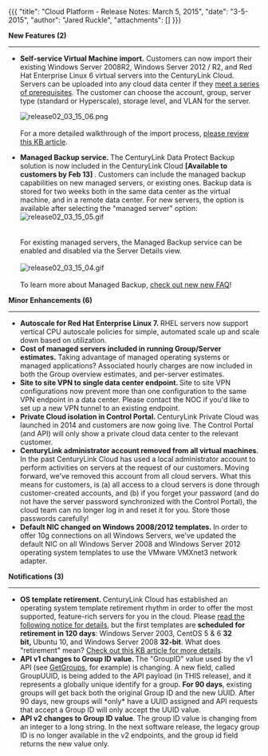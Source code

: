 {{{
  "title": "Cloud Platform - Release Notes: March 5, 2015",
  "date": "3-5-2015",
  "author": "Jared Ruckle",
  "attachments": []
}}}

<p><strong>New Features (2)</strong>
</p>
<div>
  <hr />
</div>
<ul>
<li><strong><strong>Self-service Virtual Machine import.</strong></strong>&nbsp;Customers can now import their existing Windows Server 2008R2, Windows Server 2012 / R2, and Red Hat Enterprise Linux 6 virtual servers into the CenturyLink Cloud. Servers can be uploaded into any cloud data center if they <a href="https://t3n.zendesk.com/entries/60156724-Self-Service-VM-Import-OVF-Requirements">meet a series of prerequisites</a>. The customer can choose the account, group, server type (standard or Hyperscale), storage level, and VLAN for the server.&nbsp;<strong><br /></strong>
<p><img src="https://t3n.zendesk.com/attachments/token/VbmsTcFXJJXEUBoMw4kgouG7H/?name=release02_03_15_06.png" alt="release02_03_15_06.png" /><br /><br >For a more detailed walkthrough of the import process, <a href="https://t3n.zendesk.com/entries/61959224-Using-Self-Service-VM-Import">please review this KB article</a>.</p>
</li>
<li><strong>Managed Backup service.&nbsp;</strong>The CenturyLink Data Protect Backup solution is now included in the CenturyLink Cloud <strong>[Available to customers by Feb 13]&nbsp;</strong>. Customers can include the managed backup capabilities on new managed servers, or existing ones. Backup data is stored for two weeks both in the same data center as the virtual machine, and in a remote data center. For new servers, the option is available after selecting the "managed server" option:<br /><img src="https://t3n.zendesk.com/attachments/token/KWAbKUNLv7bDSkw3nz6ZaNyWe/?name=release02_03_15_05.gif" alt="release02_03_15_05.gif" /><br /><br /><br />For existing managed servers, the Managed Backup service can be enabled and disabled via the Server Details view.<br /><br /><img src="https://t3n.zendesk.com/attachments/token/N9lXMwqEyFN1jApitaTiyo6cq/?name=release02_03_15_04.gif" alt="release02_03_15_04.gif" /><br /><br />To learn more about Managed Backup, <a href="https://t3n.zendesk.com/entries/62310380-Managed-Backup-Frequently-Asked-Questions">check out new new FAQ</a>!</li>
</ul>
<p></p>
<p><strong>Minor Enhancements (6)</strong></p>
<div><hr /></div>
<ul>
<li><strong>Autoscale for Red Hat Enterprise Linux 7.&nbsp;</strong>RHEL servers now support vertical CPU autoscale policies for simple, automated scale up and scale down based on utilization.</li>
<li><strong>Cost of managed servers included in running Group/Server estimates.</strong>&nbsp;Taking advantage of managed operating systems or managed applications? Associated hourly charges are now included in both the Group overview estimates, and per-server estimates.</li>
<li><strong>Site to site VPN to single data center endpoint. </strong>Site to site VPN configurations now prevent more than one configuration to the same VPN endpoint in a data center. Please contact the NOC if you'd like to set up a new VPN tunnel to an existing endpoint.</li>
<li><strong>Private Cloud isolation in Control Portal. </strong>CenturyLink Private Cloud was launched in 2014 and customers are now going live. The Control Portal (and API) will only show a private cloud data center to the relevant customer.</li>
<li><strong>CenturyLink administrator account removed from all virtual machines</strong>. In the past CenturyLink Cloud has used a local administrator account to perform activities on servers at the request of our customers. Moving forward, we've removed this&nbsp;account from all cloud servers. What this means for customers, is (a) all access to a cloud servers is done through customer-created accounts, and (b) if you forget your password (and do not have the server password synchronized with the Control Portal), the cloud team can no longer log in and reset it for you. Store those passwords carefully!</li>
<li><strong>Default NIC changed on Windows 2008/2012 templates.&nbsp;</strong>In order to offer 10g connections on all Windows Servers, we've updated the default NIC on all Windows Server 2008 and Windows Server 2012 operating system templates to use the VMware VMXnet3 network adapter.</li>
</ul>
<p></p>
<p><strong>Notifications (3)</strong></p>
<div><hr /></div>
<ul>
<li><strong>OS template retirement. </strong>CenturyLink Cloud has established an operating system template retirement rhythm in order to offer the most supported, feature-rich servers for you in the cloud. Please <a href="https://t3n.zendesk.com/entries/61762904-Operating-System-Retirement-Notice-Feb-3-2015">read the following notice for details</a>, but the first templates are <strong>scheduled for retirement in 120 days</strong>: Windows Server 2003, CentOS 5 &amp; 6 <strong>32 bit,&nbsp;</strong>Ubuntu 10, and Windows Server 2008&nbsp;<strong>32-bit</strong>. What does "retirement" mean? <a href="https://t3n.zendesk.com/entries/62177360-Operating-System-Template-Retirement-Policy">Check out this KB article for more details</a>.</li>
<li><strong>API v1 changes to Group ID value. </strong>The "GroupID" value used by the v1 API (see <a href="https://t3n.zendesk.com/entries/20979826-Get-Groups">GetGroups</a>, for example) is changing. A new field, called GroupUUID, is being added to the API payload (in THIS release), and it represents a globally unique identify for a group. <strong>For 90 days</strong>, existing groups will get back both the original Group ID and the new UUID. After 90 days, new groups will *only* have a UUID assigned and API requests that accept a Group ID will only accept the UUID value.</li>
<li><strong>API v2 changes to Group ID value<span class="copyonly"></span></strong><span>. The group ID value is changing from an integer to a long string. In the next software release, the legacy group ID is no longer available in the v2 endpoints, and the group id field returns the new value only.</span></li>
</ul>
